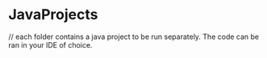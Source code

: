 ﻿# JavaProjects
// each folder contains a java project to be run separately. The code can be ran in your IDE of choice. 
